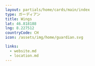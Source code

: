 ```yaml
---
layout: partials/home/cards/main/index
type: ガーディアン
title: Wings
lat: 46.818188
lng: 8.227512
countryCode: CH
icon: /assets/img/home/guardian.svg

links:
  - website.md
  - location.md
---
```

